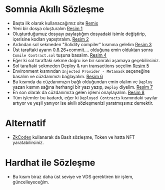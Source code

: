 # Somnia Akıllı Sözleşme 

- Başta ilk olarak kullanacağımız site [Remix](https://remix.ethereum.org/)
- Yeni bir dosya oluşturalım [Resim 1](https://prnt.sc/PBJkIutVU-rn) 
- Oluşturduğumuz dosyayı paylaştığım dosyadaki isimle değiştirip, içerisine kodları yapıştıralım. [Resim 2](https://prnt.sc/SBcnDD6t5o_k)
- Ardından sol sekmeden "Solidity compiler" kısmına gelelim [Resim 3](https://prnt.sc/Qnh489sv35vN)
- Üst taraftaki ayarın 0.8.26+commit.... olduğuna emin olduktan sonra ``Comile Contract.sol`` tuşuna basalım. [Resim 4](https://prnt.sc/NUAJUTqcWsYd)
- Eğer ki sol taraftaki sekme doğru ise bir sonraki aşamaya geçebilirsiniz.
- Sol taraftaki sekmeden Deploy & run transactions seçelim [Resim 5](https://prnt.sc/kUZcYcor8Y69)
- Environment kısmından ``Injected Provider - Metamask`` seçeneğine basalım ve cüzdanımızı bağlayalım. [Resim 6](https://prnt.sc/f1YF6hXh-NZn)
- Bu kısımda da cüzdanımızın bağlı olduğundan emin olalım ve ``Deploy`` yazan kısmın sağına herhangi bir yazı yazıp, ``Deploy`` diyelim. [Resim 7](https://prnt.sc/vDsdhcyaOHMo)
- En son olarak da cüzdanımıza gelen işlemi onaylayalım. [Resim 8](https://prnt.sc/CEhHMHAwCoML)
- Tüm işlemler bu kadardı, eğer ki ``Deployed Contracts`` kısmındaki sayılar artıyor ve yeşil yanıyor ise akıllı sözleşmenizi yaratmışsınız demektir.

# Alternatif

- [ZkCodex](https://zkcodex.com/onchain/deploy) kullanarak da Basit sözleşme, Token ve hatta NFT yaratabilirsiniz.

# Hardhat ile Sözleşme
- Bu kısım biraz daha üst seviye ve VDS gerektiren bir işlem, güncelleyeceğim.